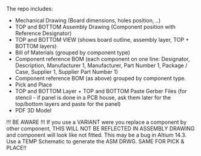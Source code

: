 The repo includes:

- Mechanical Drawing (Board dimensions, holes position, ..)
- TOP and BOTTOM Assembly Drawing (Component position with Reference Designator)
- TOP and BOTTOM VIEW (shows board outline, assembly layer, TOP + BOTTOM layers)
- Bill of Materials (grouped by component type)
- Component reference BOM (each component on one line: Designator, Description, Manufacturer 1,
  Manufacturer, Part Number 1, Package / Case, Supplier 1, Supplier Part Number 1)
- Component reference BOM (as above) grouped by component type.
- Pick and Place
- TOP and BOTTOM Layer + TOP and BOTTOM Paste Gerber Files (for stencil - if panel is done in a PCB house, ask them later for the top/bottom layers and paste for the panel)
- PDF 3D Model

!!! BE AWARE !!! If you use a VARIANT were you replace a component by other component,
THIS WILL NOT BE REFLECTED IN ASSEMBLY DRAWING and component will look like not fitted.
This may be a bug in Altium 14.3. Use a TEMP Schematic to generate the ASM DRWG. SAME
FOR PICK & PLACE!!
